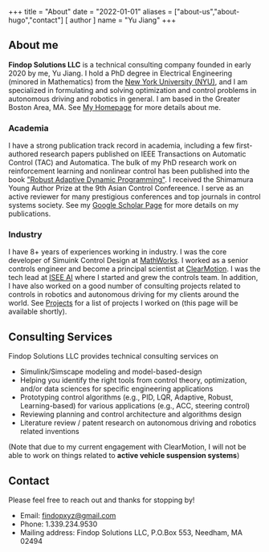 +++
title = "About"
date = "2022-01-01"
aliases = ["about-us","about-hugo","contact"]
[ author ]
  name = "Yu Jiang"
+++

## About me
**Findop Solutions LLC** is a technical consulting company founded in early 2020 by me, Yu Jiang. I hold a PhD degree in Electrical Engineering (minored in Mathematics) from the [New York University (NYU)](https://www.nyu.edu), and I am specialized in formulating and solving optimization and control problems in autonomous driving and robotics in general.  I am based in the Greater Boston Area, MA. See [My Homepage](https://yu-jiang.github.io) for more details about me.

### Academia
I have a strong publication track record in academia, including a few first-authored research papers published on IEEE Transactions on Automatic Control (TAC) and Automatica. The bulk of my PhD research work on reinforcement learning and nonlinear control has been published into the book ["Robust Adaptive Dynamic Programming"](https://www.wiley.com/en-us/Robust+Adaptive+Dynamic+Programming-p-9781119132646). I received the Shimamura Young Author Prize at the 9th Asian Control Confereence. I serve as an active reviewer for many prestigious conferences and top journals in control systems society. See my [Google Scholar Page](https://scholar.google.com/citations?user=QYanTRsAAAAJ&hl=en) for more details on my publications. 

### Industry

I have 8+ years of experiences working in industry. I was the core developer of Simuink Control Design at [MathWorks](https://www.mathworks.com). I worked as a senior controls engineer and become a principal scientist at [ClearMotion](https://www.clearmotion.com). I was the tech lead at [ISEE AI](https://www.isee.ai) where I started and grew the controls team. In addition, I have also worked on a good number of consulting projects related to controls in robotics and autonomous driving for my clients around the world. See [Projects](Projects) for a list of projects I worked on (this page will be available shortly).


## Consulting Services
Findop Solutions LLC provides technical consulting services on

* Simulink/Simscape modeling and model-based-design
* Helping you identify the right tools from control theory, optimization, and/or data sciences for specific engineering applications
* Prototyping control algorithms 
(e.g., PID, LQR, Adaptive, Robust, Learning-based) for various applications (e.g., ACC, steering control)
* Reviewing planning and control architecture and algorithms design
* Literature review / patent research on autonomous driving and robotics related inventions

(Note that due to my current engagement with ClearMotion, I will not be able to work on things related to **active vehicle suspension systems**)

## Contact
Please feel free to reach out and thanks for stopping by!


* Email: findopxyz@gmail.com
* Phone: 1.339.234.9530
* Mailing address: Findop Solutions LLC, P.O.Box 553, Needham, MA 02494